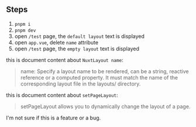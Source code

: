 ## Steps

1. `pnpm i`
2. `pnpm dev`
3. open `/test` page, the `default layout` text is displayed
4. open `app.vue`, delete `name` attribute
5. open `/test` page, the `empty layout` text is displayed

this is document content about `NuxtLayout name`:

> name: Specify a layout name to be rendered, can be a string, reactive reference or a computed property. It must match the name of the corresponding layout file in the layouts/ directory.

this is document content about `setPageLayout`:

> setPageLayout allows you to dynamically change the layout of a page.

I'm not sure if this is a feature or a bug.

